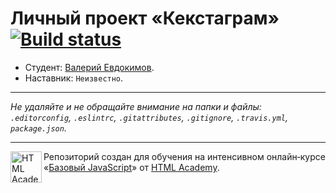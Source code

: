 # Личный проект «Кекстаграм» [![Build status][travis-image]][travis-url]

* Студент: [Валерий Евдокимов](https://htmlacademy.ru/profile/vaprold).
* Наставник: `Неизвестно`.

---

_Не удаляйте и не обращайте внимание на папки и файлы:_<br>
_`.editorconfig`, `.eslintrc`, `.gitattributes`, `.gitignore`, `.travis.yml`, `package.json`._

---

<a href="https://htmlacademy.ru/intensive/javascript"><img align="left" width="50" height="50" title="HTML Academy" src="https://up.htmlacademy.ru/static/img/intensive/javascript/logo-for-github.svg"></a>

Репозиторий создан для обучения на интенсивном онлайн‑курсе «[Базовый JavaScript](https://htmlacademy.ru/intensive/javascript)» от [HTML Academy](https://htmlacademy.ru).

[travis-image]: https://travis-ci.org/htmlacademy-javascript/23249-kekstagram.svg?branch=master
[travis-url]: https://travis-ci.org/htmlacademy-javascript/23249-kekstagram
